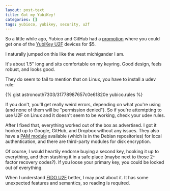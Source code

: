 ```yaml
---
layout: post-text
title: Got my YubiKey!
categories: []
tags: yubioco, yubikey, security, u2f
---
```


So a little while ago, Yubico and GitHub had a [promotion](https://www.yubico.com/github-special-offer/) where you could get one of the [YubiKey U2F](https://www.yubico.com/products/yubikey-hardware/fido-u2f-security-key/) devices for $5.

I naturally jumped on this like the west michigander I am.

It's about 1.5" long and sits comfortable on my keyring. Good design, feels robust, and looks good.

They do seem to fail to mention that on Linux, you have to install a udev rule:

{% gist astronouth7303/31778987657c0e61820e yubico.rules %}

If you don't, you'll get really weird errors, depending on what you're using (and none of them will be "permission denied"). So if you're attemtpting to use U2F on Linux and it doesn't seem to be working, check your udev rules.

After I fixed that, everything worked out of the box as advertised. I got it hooked up to Google, GitHub, and Dropbox without any issues. They also have a [PAM module](https://github.com/Yubico/pam-u2f) available (which is in the Debian repositories) for local authentication, and there are third-party modules for disk encryption.

Of course, I would heartily endorse buying a second key, hooking it up to everything, and then stashing it in a safe place (maybe next to those 2-factor recovery codes?). If you loose your primary key, you could be locked out of everything.

When I understand [FIDO U2F](https://fidoalliance.org/specifications/overview/) better, I may post about it. It has some unexpected features and semantics, so reading is required.

